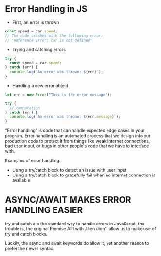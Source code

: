 # Error Handling in JS

- First, an error is thrown

```js
const speed = car.speed;
// The code crashes with the following error:
// "Reference Error: car is not defined"
```

- Trying and catching errors

```js
try {
  const speed = car.speed;
} catch (err) {
  console.log(`An error was thrown: ${err}`);
}
```

- Handling a new error object

```js
let err = new Error("This is the error message");

try {
  // computation
} catch (err) {
  console.log(`An error was thronw: ${err.message}`);
}
```

"Error handling" is code that can handle expected edge cases in your program. Error handling is an automated process that we design into our production code to protect it from things like weak internet connections, bad user input, or bugs in other people's code that we have to interface with.

Examples of error handling:

- Using a try/catch block to detect an issue with user input
- Using a try/catch block to gracefully fail when no internet connection is available

# ASYNC/AWAIT MAKES ERROR HANDLING EASIER

try and catch are the standard way to handle errors in JavaScript, the trouble is, the original Promise API with .then didn't allow us to make use of try and catch blocks.

Luckily, the async and await keywords do allow it, yet another reason to prefer the newer syntax.
